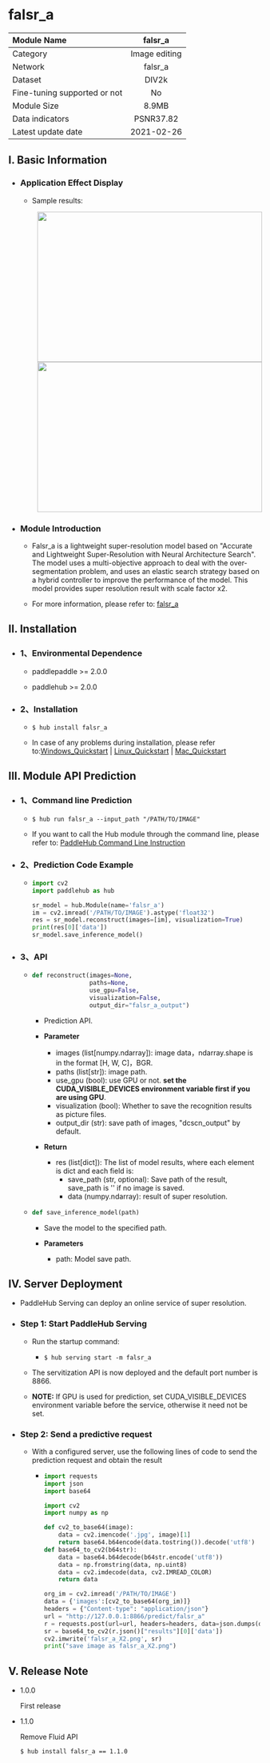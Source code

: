 # falsr_a

|Module Name|falsr_a|
| :--- | :---: | 
|Category |Image editing|
|Network |falsr_a|
|Dataset|DIV2k|
|Fine-tuning supported or not|No|
|Module Size |8.9MB|
|Data indicators|PSNR37.82|
|Latest update date|2021-02-26|


## I. Basic Information 

- ### Application Effect Display
  
  - Sample results:
    <p align="center">
    <img src="https://user-images.githubusercontent.com/35907364/133558583-0b7049db-ed1f-4a16-8676-f2141fcb3dee.png" width = "450" height = "300" hspace='10'/> <img src="https://user-images.githubusercontent.com/35907364/130899031-a6f8c58a-5cb7-4105-b990-8cca5ae15368.png" width = "450" height = "300" hspace='10'/>
    </p>


- ### Module Introduction

  - Falsr_a is a lightweight super-resolution model based on "Accurate and Lightweight Super-Resolution with Neural Architecture Search". The model uses a multi-objective approach to deal with the over-segmentation problem, and uses an elastic search strategy based on a hybrid controller to improve the performance of the model. This model provides super resolution result with scale factor x2.

  - For more information, please refer to: [falsr_a](https://github.com/xiaomi-automl/FALSR)

## II. Installation

- ### 1、Environmental Dependence

  - paddlepaddle >= 2.0.0

  - paddlehub >= 2.0.0


- ### 2、Installation

    - ```shell
      $ hub install falsr_a
      ```

    - In case of any problems during installation, please refer to:[Windows_Quickstart](../../../../docs/docs_en/get_start/windows_quickstart.md)
    | [Linux_Quickstart](../../../../docs/docs_en/get_start/linux_quickstart.md) | [Mac_Quickstart](../../../../docs/docs_en/get_start/mac_quickstart.md)  


## III. Module API Prediction

- ### 1、Command line Prediction

  - ```
    $ hub run falsr_a --input_path "/PATH/TO/IMAGE"
    ```
  - If you want to call the Hub module through the command line, please refer to: [PaddleHub Command Line Instruction](../../../../docs/docs_en/tutorial/cmd_usage.rst)

- ### 2、Prediction Code Example

  - ```python
    import cv2
    import paddlehub as hub

    sr_model = hub.Module(name='falsr_a')
    im = cv2.imread('/PATH/TO/IMAGE').astype('float32')
    res = sr_model.reconstruct(images=[im], visualization=True)
    print(res[0]['data'])
    sr_model.save_inference_model()
    ```

- ### 3、API

  - ```python
    def reconstruct(images=None,
                    paths=None,
                    use_gpu=False,
                    visualization=False,
                    output_dir="falsr_a_output")
    ```

    - Prediction API.

    - **Parameter**

      * images (list\[numpy.ndarray\]): image data，ndarray.shape is in the format \[H, W, C\]，BGR.
      * paths (list\[str\]): image path.
      * use\_gpu (bool): use GPU or not. **set the CUDA_VISIBLE_DEVICES environment variable first if you are using GPU**.
      * visualization (bool): Whether to save the recognition results as picture files.
      * output\_dir (str): save path of images, "dcscn_output" by default.

    - **Return**
      * res (list\[dict\]): The list of model results, where each element is dict and each field is: 
        * save\_path (str, optional): Save path of the result, save_path is '' if no image is saved.
        * data (numpy.ndarray): result of super resolution.

  - ```python
    def save_inference_model(path)
    ```

    - Save the model to the specified path.

    - **Parameters**

      * path: Model save path.




## IV. Server Deployment

- PaddleHub Serving can deploy an online service of super resolution.


- ### Step 1: Start PaddleHub Serving

    - Run the startup command:

      - ```shell
        $ hub serving start -m falsr_a
        ```

    - The servitization API is now deployed and the default port number is 8866.

    - **NOTE:**  If GPU is used for prediction, set CUDA_VISIBLE_DEVICES environment variable before the service, otherwise it need not be set.

- ### Step 2: Send a predictive request

    - With a configured server, use the following lines of code to send the prediction request and obtain the result

      - ```python
        import requests
        import json
        import base64

        import cv2
        import numpy as np

        def cv2_to_base64(image):
            data = cv2.imencode('.jpg', image)[1]
            return base64.b64encode(data.tostring()).decode('utf8')
        def base64_to_cv2(b64str):
            data = base64.b64decode(b64str.encode('utf8'))
            data = np.fromstring(data, np.uint8)
            data = cv2.imdecode(data, cv2.IMREAD_COLOR)
            return data

        org_im = cv2.imread('/PATH/TO/IMAGE')
        data = {'images':[cv2_to_base64(org_im)]}
        headers = {"Content-type": "application/json"}
        url = "http://127.0.0.1:8866/predict/falsr_a"
        r = requests.post(url=url, headers=headers, data=json.dumps(data))
        sr = base64_to_cv2(r.json()["results"][0]['data'])
        cv2.imwrite('falsr_a_X2.png', sr)
        print("save image as falsr_a_X2.png")
        ```


## V. Release Note

- 1.0.0

  First release

- 1.1.0

  Remove Fluid API


  ```shell
  $ hub install falsr_a == 1.1.0
  ```

